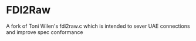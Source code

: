 # FDI2Raw
A fork of Toni Wilen's fdi2raw.c which is intended to sever UAE connections and improve spec conformance
